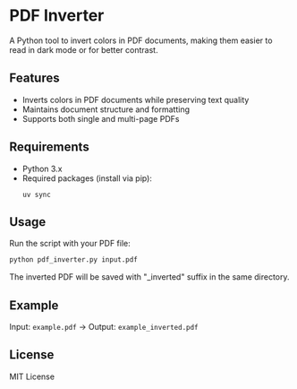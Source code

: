 # PDF Inverter

A Python tool to invert colors in PDF documents, making them easier to read in dark mode or for better contrast.

## Features

- Inverts colors in PDF documents while preserving text quality
- Maintains document structure and formatting
- Supports both single and multi-page PDFs

## Requirements

- Python 3.x
- Required packages (install via pip):
  ```
  uv sync
  ```

## Usage

Run the script with your PDF file:

```bash
python pdf_inverter.py input.pdf
```

The inverted PDF will be saved with "_inverted" suffix in the same directory.

## Example

Input: `example.pdf` → Output: `example_inverted.pdf`

## License

MIT License
